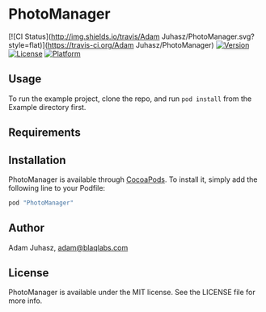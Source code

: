 # PhotoManager

[![CI Status](http://img.shields.io/travis/Adam Juhasz/PhotoManager.svg?style=flat)](https://travis-ci.org/Adam Juhasz/PhotoManager)
[![Version](https://img.shields.io/cocoapods/v/PhotoManager.svg?style=flat)](http://cocoapods.org/pods/PhotoManager)
[![License](https://img.shields.io/cocoapods/l/PhotoManager.svg?style=flat)](http://cocoapods.org/pods/PhotoManager)
[![Platform](https://img.shields.io/cocoapods/p/PhotoManager.svg?style=flat)](http://cocoapods.org/pods/PhotoManager)

## Usage

To run the example project, clone the repo, and run `pod install` from the Example directory first.

## Requirements

## Installation

PhotoManager is available through [CocoaPods](http://cocoapods.org). To install
it, simply add the following line to your Podfile:

```ruby
pod "PhotoManager"
```

## Author

Adam Juhasz, adam@blaqlabs.com

## License

PhotoManager is available under the MIT license. See the LICENSE file for more info.
